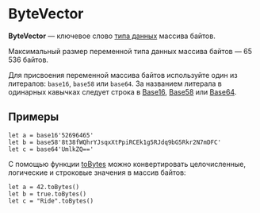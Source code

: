 # ByteVector

**ByteVector** — ключевое слово [типа данных](/ride/data-types.md) массива байтов.

Максимальный размер переменной типа данных массива байтов — 65 536 байтов.

Для присвоения переменной массива байтов используйте один из литералов: `base16`, `base58` или `base64`. За названием литерала в одинарных кавычках следует строка в [Base16](https://en.wikipedia.org/wiki/Hexadecimal#Base16_&#40;Transfer_encoding&#41;), [Base58](https://ru.wikipedia.org/wiki/Base58) или [Base64](https://ru.wikipedia.org/wiki/Base64).

## Примеры

``` ride
let a = base16'52696465'
let b = base58'8t38fWQhrYJsqxXtPpiRCEk1g5RJdq9bG5Rkr2N7mDFC'
let c = base64'UmlkZQ=='
```

С помощью функции [toBytes](/ride/functions/built-in-functions/converting-functions.md) можно конвертировать целочисленные, логические и строковые значения в массив байтов:

``` ride
let a = 42.toBytes()
let b = true.toBytes()
let c = "Ride".toBytes()
```
